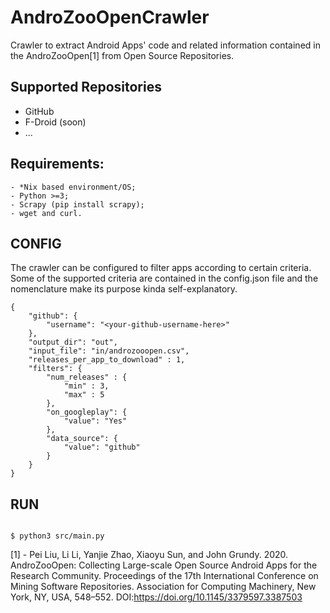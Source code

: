 # AndroZooOpenCrawler

Crawler to extract Android Apps' code and related information contained in the AndroZooOpen[1] from Open Source Repositories.

## Supported Repositories
- GitHub
- F-Droid (soon)
- ...

## Requirements:
    - *Nix based environment/OS;
    - Python >=3;
    - Scrapy (pip install scrapy);
    - wget and curl.

## CONFIG 
The crawler can be configured to filter apps according to certain criteria. Some of the supported criteria are contained in the config.json file and the nomenclature make its purpose kinda self-explanatory.

```
{
    "github": {
        "username": "<your-github-username-here>"
    },
    "output_dir": "out",
    "input_file": "in/androzooopen.csv",
    "releases_per_app_to_download" : 1,
    "filters": {
        "num_releases" : {
            "min" : 3,
            "max" : 5
        },
        "on_googleplay": {
            "value": "Yes"
        },
        "data_source": {
            "value": "github"
        }
    }
}

```



## RUN 

```

$ python3 src/main.py 

```

[1] - Pei Liu, Li Li, Yanjie Zhao, Xiaoyu Sun, and John Grundy. 2020. 
AndroZooOpen: Collecting Large-scale Open Source Android Apps for the Research Community.
Proceedings of the 17th International Conference on Mining Software Repositories. Association for Computing Machinery,
New York, NY, USA, 548–552. DOI:https://doi.org/10.1145/3379597.3387503

